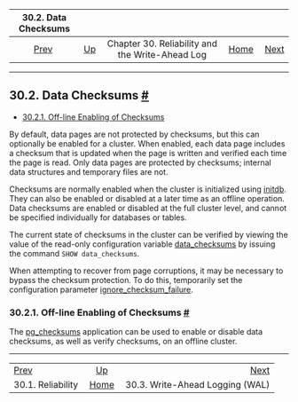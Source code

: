

|                30.2. Data Checksums               |                                                                  |                                                 |                                                       |                                                           |
| :-----------------------------------------------: | :--------------------------------------------------------------- | :---------------------------------------------: | ----------------------------------------------------: | --------------------------------------------------------: |
| [Prev](wal-reliability.html "30.1. Reliability")  | [Up](wal.html "Chapter 30. Reliability and the Write-Ahead Log") | Chapter 30. Reliability and the Write-Ahead Log | [Home](index.html "PostgreSQL 17devel Documentation") |  [Next](wal-intro.html "30.3. Write-Ahead Logging (WAL)") |

***

## 30.2. Data Checksums [#](#CHECKSUMS)

* [30.2.1. Off-line Enabling of Checksums](checksums.html#CHECKSUMS-OFFLINE-ENABLE-DISABLE)

By default, data pages are not protected by checksums, but this can optionally be enabled for a cluster. When enabled, each data page includes a checksum that is updated when the page is written and verified each time the page is read. Only data pages are protected by checksums; internal data structures and temporary files are not.

Checksums are normally enabled when the cluster is initialized using [initdb](app-initdb.html#APP-INITDB-DATA-CHECKSUMS). They can also be enabled or disabled at a later time as an offline operation. Data checksums are enabled or disabled at the full cluster level, and cannot be specified individually for databases or tables.

The current state of checksums in the cluster can be verified by viewing the value of the read-only configuration variable [data\_checksums](runtime-config-preset.html#GUC-DATA-CHECKSUMS) by issuing the command `SHOW data_checksums`.

When attempting to recover from page corruptions, it may be necessary to bypass the checksum protection. To do this, temporarily set the configuration parameter [ignore\_checksum\_failure](runtime-config-developer.html#GUC-IGNORE-CHECKSUM-FAILURE).

### 30.2.1. Off-line Enabling of Checksums [#](#CHECKSUMS-OFFLINE-ENABLE-DISABLE)

The [pg\_checksums](app-pgchecksums.html "pg_checksums") application can be used to enable or disable data checksums, as well as verify checksums, on an offline cluster.

***

|                                                   |                                                                  |                                                           |
| :------------------------------------------------ | :--------------------------------------------------------------: | --------------------------------------------------------: |
| [Prev](wal-reliability.html "30.1. Reliability")  | [Up](wal.html "Chapter 30. Reliability and the Write-Ahead Log") |  [Next](wal-intro.html "30.3. Write-Ahead Logging (WAL)") |
| 30.1. Reliability                                 |       [Home](index.html "PostgreSQL 17devel Documentation")      |                           30.3. Write-Ahead Logging (WAL) |
